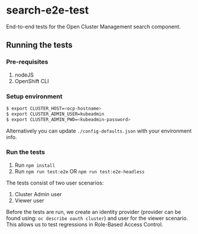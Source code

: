 # search-e2e-test

End-to-end tests for the Open Cluster Management search component.

## Running the tests

### Pre-requisites
1. nodeJS
2. OpenShift CLI

### Setup environment
```bash
$ export CLUSTER_HOST=<ocp-hostname>
$ export CLUSTER_ADMIN_USER=kubeadmin
$ export CLUSTER_ADMIN_PWD=<kubeadmin-password>
```
Alternatively you can update `./config-defaults.json` with your environment info.

### Run the tests

1. Run `npm install`
2. Run `npm run test:e2e` OR `npm run test:e2e-headless`

The tests consist of two user scenarios:

1. Cluster Admin user
2. Viewer user

Before the tests are run, we create an identity provider (provider can be found using: `oc describe oauth cluster`) and user for the viewer scenario. This allows us to test regressions in Role-Based Access Control.
